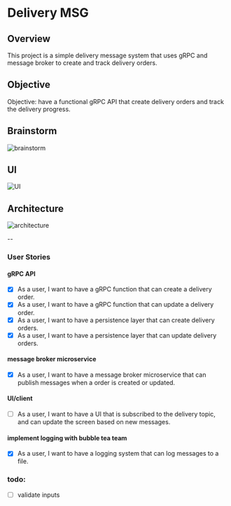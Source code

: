 # Delivery MSG

## Overview

This project is a simple delivery message system that uses gRPC and message broker to create and track delivery orders.

## Objective

Objective: have a functional gRPC API that create delivery orders and track the delivery progress.

## Brainstorm

![brainstorm](https://user-images.githubusercontent.com/188671/239596763-68085444-4dde-4cea-ae12-3e5417979934.png)

## UI

![UI](https://user-images.githubusercontent.com/188671/239596770-950dd221-495b-44c3-9529-d4988a443119.png)

## Architecture

![architecture](https://user-images.githubusercontent.com/188671/239596772-94425b5d-c089-4968-880d-b27232a0c7ff.png)

--  

### User Stories

#### gRPC API

- [x] As a user, I want to have a gRPC function that can create a delivery order.
- [x] As a user, I want to have a gRPC function that can update a delivery order.
- [x] As a user, I want to have a persistence layer that can create delivery orders.
- [x] As a user, I want to have a persistence layer that can update delivery orders.

#### message broker microservice

- [x] As a user, I want to have a message broker microservice that can publish messages when a order is created or 
updated.

#### UI/client

- [ ] As a user, I want to have a UI that is subscribed to the delivery topic, and can update the screen based on new
messages.

#### implement logging with bubble tea team

- [x] As a user, I want to have a logging system that can log messages to a file.


### todo:
- [ ] validate inputs
